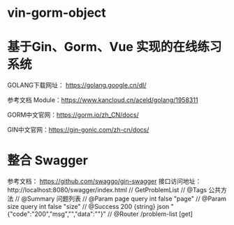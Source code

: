 # vin-gorm-object

# 基于Gin、Gorm、Vue 实现的在线练习系统

GOLANG下载网址： https://golang.google.cn/dl/

参考文档 Module：https://www.kancloud.cn/aceld/golang/1958311

GORM中文官网：https://gorm.io/zh_CN/docs/

GIN中文官网：https://gin-gonic.com/zh-cn/docs/

# 整合 Swagger

参考文档： https://github.com/swaggo/gin-swagger 接口访问地址：http://localhost:8080/swagger/index.html
// GetProblemList
// @Tags 公共方法
// @Summary 问题列表
// @Param page query int false "page"
// @Param size query int false "size"
// @Success 200 {string} json "{"code":"200","msg","","data":""}"
// @Router /problem-list [get]
